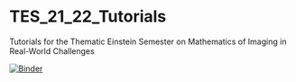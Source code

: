 # TES_21_22_Tutorials
Tutorials for the Thematic Einstein Semester on Mathematics of Imaging in Real-World Challenges

[![Binder](https://mybinder.org/badge_logo.svg)](https://mybinder.org/v2/gh/ckolbPTB/TES_21_22_Tutorials.git/HEAD)
